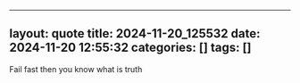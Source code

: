----
layout: quote
title: 2024-11-20_125532
date: 2024-11-20 12:55:32
categories: []
tags: []
----

Fail fast then you know what is truth